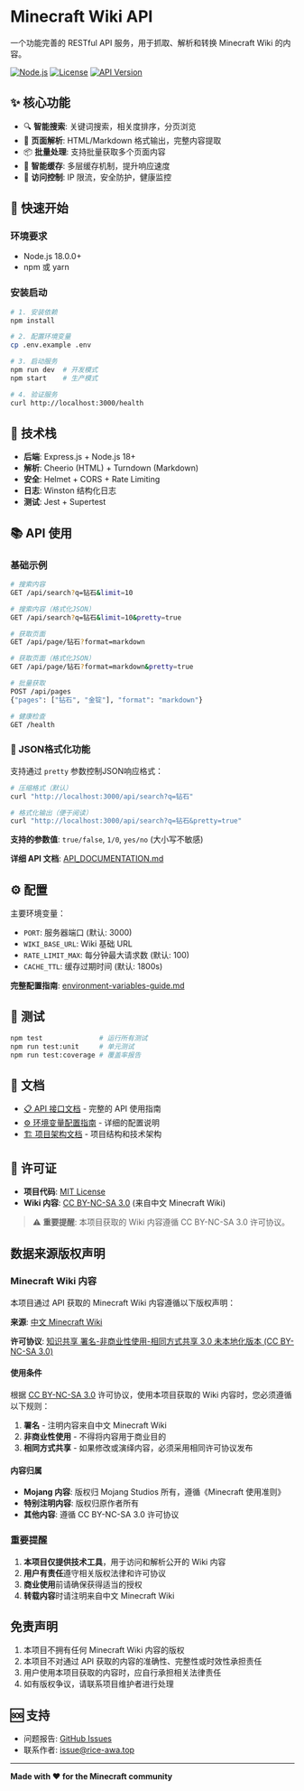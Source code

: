 # Minecraft Wiki API

一个功能完善的 RESTful API 服务，用于抓取、解析和转换 Minecraft Wiki 的内容。

[![Node.js](https://img.shields.io/badge/Node.js-18+-green.svg)](https://nodejs.org/)
[![License](https://img.shields.io/badge/License-MIT-blue.svg)](LICENSE)
[![API Version](https://img.shields.io/badge/API-v1.0.0-orange.svg)](docs/API_DOCUMENTATION.md)

## ✨ 核心功能

- 🔍 **智能搜索**: 关键词搜索，相关度排序，分页浏览
- 📄 **页面解析**: HTML/Markdown 格式输出，完整内容提取
- 📦 **批量处理**: 支持批量获取多个页面内容
- 💾 **智能缓存**: 多层缓存机制，提升响应速度
- 🚦 **访问控制**: IP 限流，安全防护，健康监控

## 🚀 快速开始

### 环境要求
- Node.js 18.0.0+
- npm 或 yarn

### 安装启动
```bash
# 1. 安装依赖
npm install

# 2. 配置环境变量
cp .env.example .env

# 3. 启动服务
npm run dev  # 开发模式
npm start    # 生产模式

# 4. 验证服务
curl http://localhost:3000/health
```

## 🔧 技术栈

- **后端**: Express.js + Node.js 18+
- **解析**: Cheerio (HTML) + Turndown (Markdown)
- **安全**: Helmet + CORS + Rate Limiting
- **日志**: Winston 结构化日志
- **测试**: Jest + Supertest

## 📚 API 使用

### 基础示例
```bash
# 搜索内容
GET /api/search?q=钻石&limit=10

# 搜索内容（格式化JSON）
GET /api/search?q=钻石&limit=10&pretty=true

# 获取页面
GET /api/page/钻石?format=markdown

# 获取页面（格式化JSON）
GET /api/page/钻石?format=markdown&pretty=true

# 批量获取
POST /api/pages
{"pages": ["钻石", "金锭"], "format": "markdown"}

# 健康检查
GET /health
```

### 🎨 JSON格式化功能

支持通过 `pretty` 参数控制JSON响应格式：

```bash
# 压缩格式（默认）
curl "http://localhost:3000/api/search?q=钻石"

# 格式化输出（便于阅读）
curl "http://localhost:3000/api/search?q=钻石&pretty=true"
```

**支持的参数值**: `true/false`, `1/0`, `yes/no` (大小写不敏感)

**详细 API 文档**: [API_DOCUMENTATION.md](docs/API_DOCUMENTATION.md)

## ⚙️ 配置

主要环境变量：
- `PORT`: 服务器端口 (默认: 3000)
- `WIKI_BASE_URL`: Wiki 基础 URL
- `RATE_LIMIT_MAX`: 每分钟最大请求数 (默认: 100)
- `CACHE_TTL`: 缓存过期时间 (默认: 1800s)

**完整配置指南**: [environment-variables-guide.md](docs/environment-variables-guide.md)

## 🧪 测试

```bash
npm test              # 运行所有测试
npm run test:unit     # 单元测试
npm run test:coverage # 覆盖率报告
```

## 📖 文档

- [📋 API 接口文档](docs/API_DOCUMENTATION.md) - 完整的 API 使用指南
- [⚙️ 环境变量配置指南](docs/environment-variables-guide.md) - 详细的配置说明
- [🏗️ 项目架构文档](docs/PROJECT_STRUCTURE.md) - 项目结构和技术架构

## 📄 许可证

- **项目代码**: [MIT License](./LICENSE)
- **Wiki 内容**: [CC BY-NC-SA 3.0]((https://creativecommons.org/licenses/by-nc-sa/3.0/deed.zh)) (来自中文 Minecraft Wiki)

> ⚠️ **重要提醒**: 本项目获取的 Wiki 内容遵循 CC BY-NC-SA 3.0 许可协议。

## 数据来源版权声明

### Minecraft Wiki 内容

本项目通过 API 获取的 Minecraft Wiki 内容遵循以下版权声明：

**来源**: [中文 Minecraft Wiki](https://zh.minecraft.wiki)

**许可协议**: [知识共享 署名-非商业性使用-相同方式共享 3.0 未本地化版本 (CC BY-NC-SA 3.0)](https://creativecommons.org/licenses/by-nc-sa/3.0/deed.zh)

#### 使用条件

根据 [CC BY-NC-SA 3.0]((https://creativecommons.org/licenses/by-nc-sa/3.0/deed.zh)) 许可协议，使用本项目获取的 Wiki 内容时，您必须遵循以下规则：

1. **署名** - 注明内容来自中文 Minecraft Wiki
2. **非商业性使用** - 不得将内容用于商业目的
3. **相同方式共享** - 如果修改或演绎内容，必须采用相同许可协议发布

#### 内容归属

- **Mojang 内容**: 版权归 Mojang Studios 所有，遵循《Minecraft 使用准则》
- **特别注明内容**: 版权归原作者所有
- **其他内容**: 遵循 CC BY-NC-SA 3.0 许可协议

### 重要提醒

1. **本项目仅提供技术工具**，用于访问和解析公开的 Wiki 内容
2. **用户有责任**遵守相关版权法律和许可协议
3. **商业使用**前请确保获得适当的授权
4. **转载内容**时请注明来自中文 Minecraft Wiki

## 免责声明

1. 本项目不拥有任何 Minecraft Wiki 内容的版权
2. 本项目不对通过 API 获取的内容的准确性、完整性或时效性承担责任
3. 用户使用本项目获取的内容时，应自行承担相关法律责任
4. 如有版权争议，请联系项目维护者进行处理

## 🆘 支持

- 问题报告: [GitHub Issues](https://github.com/rice-awa/minecraft-wiki-fetch-api/issues)
- 联系作者: [issue@rice-awa.top](issue@rice-awa.top) 

---

**Made with ❤️ for the Minecraft community**